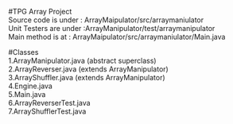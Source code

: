 #TPG Array Project <br />
Source code is under : ArrayMaipulator/src/arraymaniulator <br />
Unit Testers are under :ArrayManipulator/test/arraymanipulator <br />
Main method is at : ArrayMaipulator/src/arraymaniulator/Main.java <br />

#Classes <br />
1.ArrayManipulator.java (abstract superclass) <br />
2.ArrayReverser.java (extends ArrayManipulator)<br />
3.ArrayShuffler.java (extends ArrayManipulator)<br />
4.Engine.java <br />
5.Main.java <br />
6.ArrayReverserTest.java <br />
7.ArrayShufflerTest.java <br />
